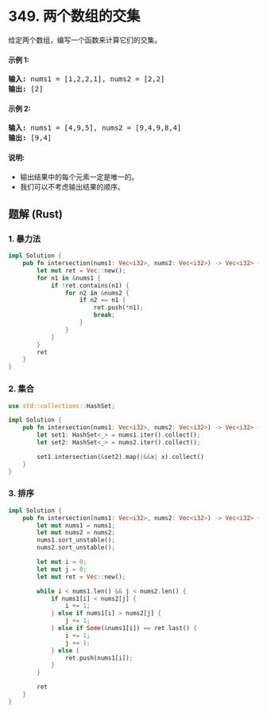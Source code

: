 # 349. 两个数组的交集
给定两个数组，编写一个函数来计算它们的交集。

#### 示例 1:
<pre>
<strong>输入:</strong> nums1 = [1,2,2,1], nums2 = [2,2]
<strong>输出:</strong> [2]
</pre>

#### 示例 2:
<pre>
<strong>输入:</strong> nums1 = [4,9,5], nums2 = [9,4,9,8,4]
<strong>输出:</strong> [9,4]
</pre>

#### 说明:
* 输出结果中的每个元素一定是唯一的。
* 我们可以不考虑输出结果的顺序。

## 题解 (Rust)

### 1. 暴力法
```Rust
impl Solution {
    pub fn intersection(nums1: Vec<i32>, nums2: Vec<i32>) -> Vec<i32> {
        let mut ret = Vec::new();
        for n1 in &nums1 {
            if !ret.contains(n1) {
                for n2 in &nums2 {
                    if n2 == n1 {
                        ret.push(*n1);
                        break;
                    }
                }
            }
        }
        ret
    }
}
```

### 2. 集合
```Rust
use std::collections::HashSet;

impl Solution {
    pub fn intersection(nums1: Vec<i32>, nums2: Vec<i32>) -> Vec<i32> {
        let set1: HashSet<_> = nums1.iter().collect();
        let set2: HashSet<_> = nums2.iter().collect();

        set1.intersection(&set2).map(|&&x| x).collect()
    }
}
```

### 3. 排序
```Rust
impl Solution {
    pub fn intersection(nums1: Vec<i32>, nums2: Vec<i32>) -> Vec<i32> {
        let mut nums1 = nums1;
        let mut nums2 = nums2;
        nums1.sort_unstable();
        nums2.sort_unstable();

        let mut i = 0;
        let mut j = 0;
        let mut ret = Vec::new();

        while i < nums1.len() && j < nums2.len() {
            if nums1[i] < nums2[j] {
                i += 1;
            } else if nums1[i] > nums2[j] {
                j += 1;
            } else if Some(&nums1[i]) == ret.last() {
                i += 1;
                j += 1;
            } else {
                ret.push(nums1[i]);
            }
        }

        ret
    }
}
```
